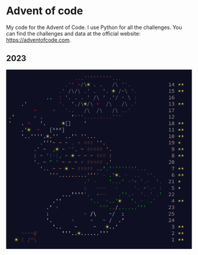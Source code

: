 # Advent of code

My code for the Advent of Code. I use Python for all the challenges. You can find the challenges and data at the official website: https://adventofcode.com.

## 2023
![](/images/aoc2023.png)
